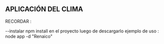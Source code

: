 ## APLICACIÓN DEL CLIMA

RECORDAR :

--instalar npm install en el proyecto luego de descargarlo
ejemplo de uso :
 node app -d "Renaico"